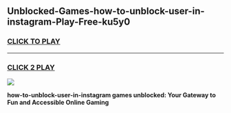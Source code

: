
## Unblocked-Games-how-to-unblock-user-in-instagram-Play-Free-ku5y0
<h3>
<a href="https://premium76.site?title=how-to-unblock-user-in-instagram&ref=23A">CLICK TO PLAY</a></h3>
<hr>

<h3>
<a href="https://premium76.site?title=how-to-unblock-user-in-instagram&ref=23A">CLICK 2 PLAY</a>
  
</h3>

<a href="https://premium76.site?title=how-to-unblock-user-in-instagram&ref=23A"><img src="https://clearcache.store/games.png"></a>


**how-to-unblock-user-in-instagram games unblocked: Your Gateway to Fun and Accessible Online Gaming**
